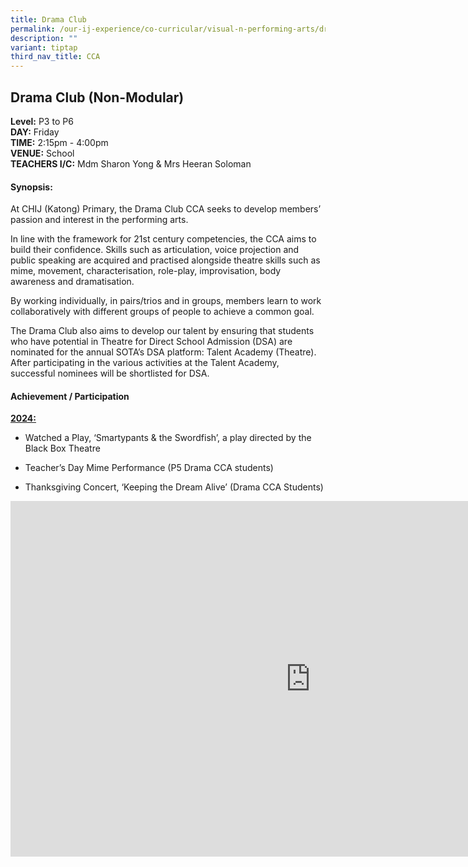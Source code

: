 ```yaml
---
title: Drama Club
permalink: /our-ij-experience/co-curricular/visual-n-performing-arts/drama-club/
description: ""
variant: tiptap
third_nav_title: CCA
---
```

<h2>Drama Club (Non-Modular)</h2>
<p><strong>Level:</strong>&nbsp;P3 to P6
<br><strong>DAY:</strong>&nbsp;Friday
<br><strong>TIME:</strong>&nbsp;2:15pm - 4:00pm
<br><strong>VENUE:</strong>&nbsp;School
<br><strong>TEACHERS I/C:</strong>&nbsp;Mdm Sharon Yong &amp; Mrs Heeran Soloman</p>
<h4><strong>Synopsis:</strong></h4>
<p>At CHIJ (Katong) Primary, the Drama Club CCA seeks to develop members’
passion and interest in the performing arts.</p>
<p>In line with the framework for 21st century competencies, the CCA aims
to build their confidence. Skills such as articulation, voice projection
and public speaking are acquired and practised alongside theatre skills
such as mime, movement, characterisation, role-play, improvisation, body
awareness and dramatisation.</p>
<p>By working individually, in pairs/trios and in groups, members learn to
work collaboratively with different groups of people to achieve a common
goal.</p>
<p>The Drama Club also aims to develop our talent by ensuring that students
who have potential in Theatre for Direct School Admission (DSA) are nominated
for the annual SOTA’s DSA platform: Talent Academy (Theatre). After participating
in the various activities at the Talent Academy, successful nominees will
be shortlisted for DSA.</p>
<h4><strong>Achievement / Participation</strong></h4>
<p><strong><u>2024:</u></strong>
</p>
<ul data-tight="true" class="tight">
<li>
<p>Watched a Play, ‘Smartypants &amp; the Swordfish’, a play directed by
the Black Box Theatre</p>
</li>
<li>
<p>Teacher’s Day Mime Performance (P5 Drama CCA students)</p>
</li>
<li>
<p>Thanksgiving Concert, ‘Keeping the Dream Alive’ (Drama CCA Students)</p>
</li>
</ul>
<div class="iframe-wrapper">
<iframe height="569" width="960" allowfullscreen="true" frameborder="0" src="https://docs.google.com/presentation/d/e/2PACX-1vQ0IZJvogQhTPQP7bNwl5KJeeKEJZrc2rsR4l5vY5Cc-ZToM7SwE4DDPBLFCsBUyzVwEAaeUCbyI3uq/embed?start=true&amp;loop=false&amp;delayms=5000"></iframe>
</div>
<p></p>